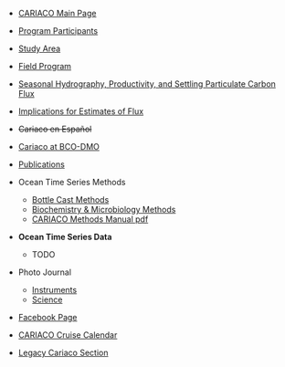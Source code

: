 * [CARIACO Main Page](/pages/projects/cariaco)
* [Program Participants](/pages/projects/cariaco/participants)
* [Study Area](/pages/projects/cariaco/study_area)
* [Field Program](/pages/projects/cariaco/field_program)
* [Seasonal Hydrography, Productivity, and Settling Particulate Carbon Flux](/pages/projects/cariaco/seasonal_implications)
* [Implications for Estimates of Flux](/pages/projects/cariaco/implications-for-estimates-of-flux)
* ~~Cariaco en Español~~
* [Cariaco at BCO-DMO](http://osprey.bcodmo.org/project.cfm?flag=viewd&id=12)
* [Publications](/pages/projects/cariaco/publications)
* Ocean Time Series Methods
    * [Bottle Cast Methods](/pages/projects/cariaco/bottle-cast-methods)
    * [Biochemistry & Microbiology Methods](/pages/projects/cariaco/biochemistry-and-microbiology-methods)
    * [CARIACO Methods Manual pdf](/pages/projects/cariaco/CARIACO_Methods_Manual_v2.pdf)

* **Ocean Time Series Data**
    * TODO
* Photo Journal
    * [Instruments](/pages/projects/cariaco/photos/instruments)
    * [Science](/pages/projects/cariaco/photos/science)
* [Facebook Page](http://www.facebook.com/pages/Proyecto-Cariaco/151819241596140)
* [CARIACO Cruise Calendar](https://www.google.com/calendar/embed?src=proyectocariaco@gmail.com&ctz=America/New_York)
* [Legacy Cariaco Section](http://imars.marine.usf.edu/CAR-legacy)
